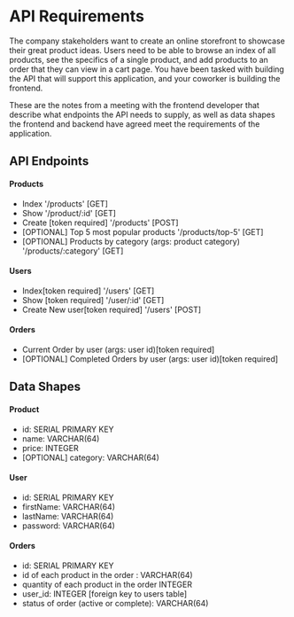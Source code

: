 # API Requirements
The company stakeholders want to create an online storefront to showcase their great product ideas. Users need to be able to browse an index of all products, see the specifics of a single product, and add products to an order that they can view in a cart page. You have been tasked with building the API that will support this application, and your coworker is building the frontend.

These are the notes from a meeting with the frontend developer that describe what endpoints the API needs to supply, as well as data shapes the frontend and backend have agreed meet the requirements of the application. 

## API Endpoints
#### Products
- Index '/products' [GET]
- Show '/product/:id' [GET]
- Create [token required] '/products' [POST]
- [OPTIONAL] Top 5 most popular products '/products/top-5' [GET]
- [OPTIONAL] Products by category (args: product category) '/products/:category' [GET]

#### Users
- Index[token required] '/users' [GET]
- Show [token required] '/user/:id' [GET]
- Create New user[token required] '/users' [POST]

#### Orders
- Current Order by user (args: user id)[token required]
- [OPTIONAL] Completed Orders by user (args: user id)[token required]

## Data Shapes
#### Product
-  id: SERIAL PRIMARY KEY
- name: VARCHAR(64)
- price: INTEGER
- [OPTIONAL] category: VARCHAR(64)

#### User
- id: SERIAL PRIMARY KEY
- firstName: VARCHAR(64)
- lastName: VARCHAR(64)
- password: VARCHAR(64)

#### Orders
- id: SERIAL PRIMARY KEY
- id of each product in the order : VARCHAR(64)
- quantity of each product in the order INTEGER
- user_id: INTEGER [foreign key to users table]
- status of order (active or complete): VARCHAR(64) 

